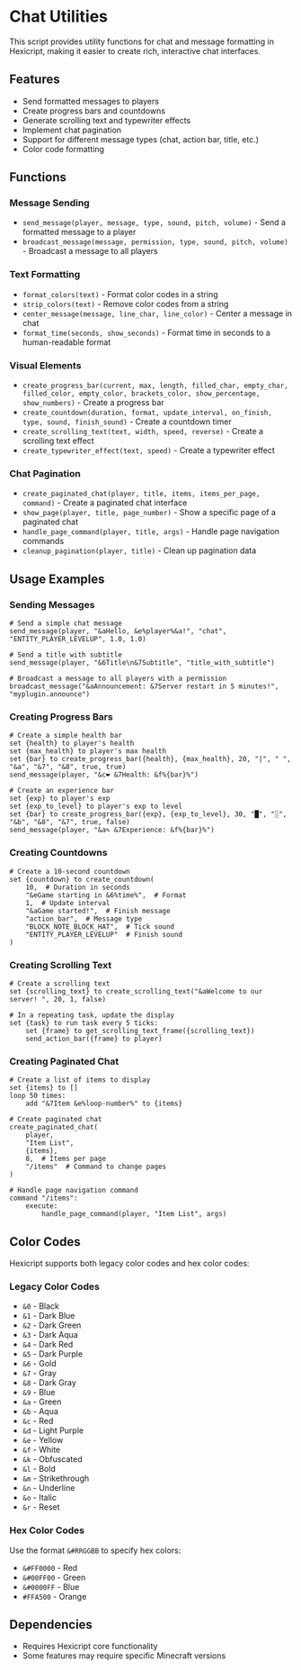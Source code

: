 # Chat Utilities

This script provides utility functions for chat and message formatting in Hexicript, making it easier to create rich, interactive chat interfaces.

## Features

- Send formatted messages to players
- Create progress bars and countdowns
- Generate scrolling text and typewriter effects
- Implement chat pagination
- Support for different message types (chat, action bar, title, etc.)
- Color code formatting

## Functions

### Message Sending
- `send_message(player, message, type, sound, pitch, volume)` - Send a formatted message to a player
- `broadcast_message(message, permission, type, sound, pitch, volume)` - Broadcast a message to all players

### Text Formatting
- `format_colors(text)` - Format color codes in a string
- `strip_colors(text)` - Remove color codes from a string
- `center_message(message, line_char, line_color)` - Center a message in chat
- `format_time(seconds, show_seconds)` - Format time in seconds to a human-readable format

### Visual Elements
- `create_progress_bar(current, max, length, filled_char, empty_char, filled_color, empty_color, brackets_color, show_percentage, show_numbers)` - Create a progress bar
- `create_countdown(duration, format, update_interval, on_finish, type, sound, finish_sound)` - Create a countdown timer
- `create_scrolling_text(text, width, speed, reverse)` - Create a scrolling text effect
- `create_typewriter_effect(text, speed)` - Create a typewriter effect

### Chat Pagination
- `create_paginated_chat(player, title, items, items_per_page, command)` - Create a paginated chat interface
- `show_page(player, title, page_number)` - Show a specific page of a paginated chat
- `handle_page_command(player, title, args)` - Handle page navigation commands
- `cleanup_pagination(player, title)` - Clean up pagination data

## Usage Examples

### Sending Messages
```hxs
# Send a simple chat message
send_message(player, "&aHello, &e%player%&a!", "chat", "ENTITY_PLAYER_LEVELUP", 1.0, 1.0)

# Send a title with subtitle
send_message(player, "&6Title\n&7Subtitle", "title_with_subtitle")

# Broadcast a message to all players with a permission
broadcast_message("&aAnnouncement: &7Server restart in 5 minutes!", "myplugin.announce")
```

### Creating Progress Bars
```hxs
# Create a simple health bar
set {health} to player's health
set {max_health} to player's max health
set {bar} to create_progress_bar({health}, {max_health}, 20, "|", " ", "&a", "&7", "&8", true, true)
send_message(player, "&c❤ &7Health: &f%{bar}%")

# Create an experience bar
set {exp} to player's exp
set {exp_to_level} to player's exp to level
set {bar} to create_progress_bar({exp}, {exp_to_level}, 30, "█", "░", "&b", "&8", "&7", true, false)
send_message(player, "&a✎ &7Experience: &f%{bar}%")
```

### Creating Countdowns
```hxs
# Create a 10-second countdown
set {countdown} to create_countdown(
    10,  # Duration in seconds
    "&eGame starting in &6%time%",  # Format
    1,  # Update interval
    "&aGame started!",  # Finish message
    "action_bar",  # Message type
    "BLOCK_NOTE_BLOCK_HAT",  # Tick sound
    "ENTITY_PLAYER_LEVELUP"  # Finish sound
)
```

### Creating Scrolling Text
```hxs
# Create a scrolling text
set {scrolling_text} to create_scrolling_text("&aWelcome to our server! ", 20, 1, false)

# In a repeating task, update the display
set {task} to run task every 5 ticks:
    set {frame} to get_scrolling_text_frame({scrolling_text})
    send_action_bar({frame} to player)
```

### Creating Paginated Chat
```hxs
# Create a list of items to display
set {items} to []
loop 50 times:
    add "&7Item &e%loop-number%" to {items}

# Create paginated chat
create_paginated_chat(
    player,
    "Item List",
    {items},
    8,  # Items per page
    "/items"  # Command to change pages
)

# Handle page navigation command
command "/items":
    execute:
        handle_page_command(player, "Item List", args)
```

## Color Codes

Hexicript supports both legacy color codes and hex color codes:

### Legacy Color Codes
- `&0` - Black
- `&1` - Dark Blue
- `&2` - Dark Green
- `&3` - Dark Aqua
- `&4` - Dark Red
- `&5` - Dark Purple
- `&6` - Gold
- `&7` - Gray
- `&8` - Dark Gray
- `&9` - Blue
- `&a` - Green
- `&b` - Aqua
- `&c` - Red
- `&d` - Light Purple
- `&e` - Yellow
- `&f` - White
- `&k` - Obfuscated
- `&l` - Bold
- `&m` - Strikethrough
- `&n` - Underline
- `&o` - Italic
- `&r` - Reset

### Hex Color Codes
Use the format `&#RRGGBB` to specify hex colors:
- `&#FF0000` - Red
- `&#00FF00` - Green
- `&#0000FF` - Blue
- `#FFA500` - Orange

## Dependencies

- Requires Hexicript core functionality
- Some features may require specific Minecraft versions
